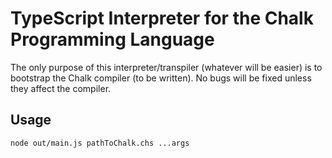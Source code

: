 # TypeScript Interpreter for the Chalk Programming Language

The only purpose of this interpreter/transpiler (whatever will be easier) is to
bootstrap the Chalk compiler (to be written). No bugs will be fixed unless they
affect the compiler.

## Usage
`node out/main.js pathToChalk.chs ...args`
